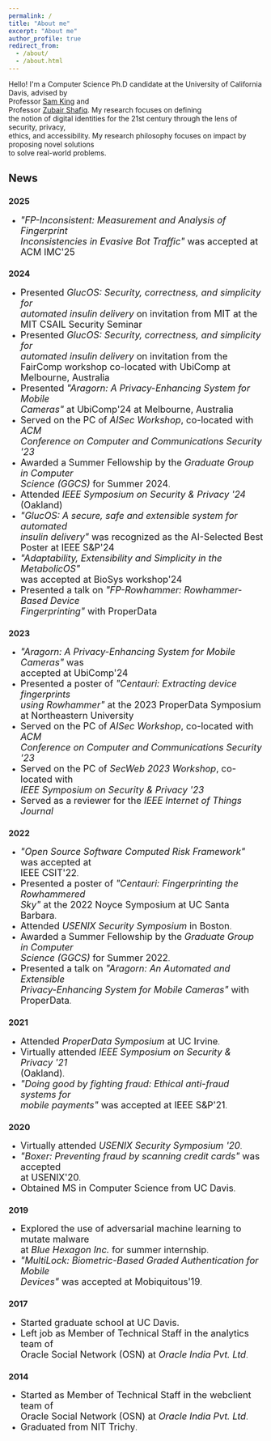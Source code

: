 ```yaml
---
permalink: /
title: "About me"
excerpt: "About me"
author_profile: true
redirect_from: 
  - /about/
  - /about.html
---
```



Hello! I'm a Computer Science Ph.D candidate at the University of California Davis, advised by  
Professor [Sam King](https://bob.cs.ucdavis.edu/) and  
Professor [Zubair Shafiq](https://web.cs.ucdavis.edu/~zubair/). My research focuses on defining  
the notion of digital identities for the 21st century through the lens of security, privacy,  
ethics, and accessibility. My research philosophy focuses on impact by proposing novel solutions  
to solve real-world problems.

## News
### 2025
- <span style="font-size:18px;">*"FP-Inconsistent: Measurement and Analysis of Fingerprint  
Inconsistencies in Evasive Bot Traffic"* was accepted at ACM IMC'25</span>
### 2024
- <span style="font-size:18px;">Presented *GlucOS: Security, correctness, and simplicity for  
automated insulin delivery* on invitation from MIT at the MIT CSAIL Security Seminar</span>
- <span style="font-size:18px;">Presented *GlucOS: Security, correctness, and simplicity for  
automated insulin delivery* on invitation from the FairComp workshop co-located with UbiComp at  
Melbourne, Australia</span>
- <span style="font-size:18px;">Presented *"Aragorn: A Privacy-Enhancing System for Mobile  
Cameras"* at UbiComp'24 at Melbourne, Australia</span>
- <span style="font-size:18px;">Served on the PC of *AISec Workshop*, co-located with *ACM  
Conference on Computer and Communications Security '23*</span>
- <span style="font-size:18px;">Awarded a Summer Fellowship by the *Graduate Group in Computer  
Science (GGCS)* for Summer 2024</span>.
- <span style="font-size:18px">Attended *IEEE Symposium on Security & Privacy '24* (Oakland)</span>
- <span style="font-size:18px">*"GlucOS: A secure, safe and extensible system for automated  
insulin delivery"* was recognized as the AI-Selected Best Poster at IEEE S&P'24</span>
- <span style="font-size:18px;">*"Adaptability, Extensibility and Simplicity in the MetabolicOS"*  
was accepted at BioSys workshop'24</span>
- <span style="font-size:18px;">Presented a talk on *"FP-Rowhammer: Rowhammer-Based Device  
Fingerprinting"* with ProperData</span>

### 2023
- <span style="font-size:18px;">*"Aragorn: A Privacy-Enhancing System for Mobile Cameras"* was  
accepted at UbiComp'24</span>
- <span style="font-size:18px;">Presented a poster of *"Centauri: Extracting device fingerprints  
using Rowhammer"* at the 2023 ProperData Symposium at Northeastern University</span>
- <span style="font-size:18px;">Served on the PC of *AISec Workshop*, co-located with *ACM  
Conference on Computer and Communications Security '23*</span>
- <span style="font-size:18px;">Served on the PC of *SecWeb 2023 Workshop*, co-located with  
*IEEE Symposium on Security & Privacy '23*</span>
- <span style="font-size:18px;">Served as a reviewer for the *IEEE Internet of Things  
Journal*</span>

### 2022
- <span style="font-size:18px;">*"Open Source Software Computed Risk Framework"* was accepted at  
IEEE CSIT'22</span>.
- <span style="font-size:18px;">Presented a poster of *"Centauri: Fingerprinting the Rowhammered  
Sky"* at the 2022 Noyce Symposium at UC Santa Barbara</span>.
- <span style="font-size:18px;">Attended *USENIX Security Symposium* in Boston</span>.
- <span style="font-size:18px;">Awarded a Summer Fellowship by the *Graduate Group in Computer  
Science (GGCS)* for Summer 2022</span>.
- <span style="font-size:18px;">Presented a talk on *"Aragorn: An Automated and Extensible  
Privacy-Enhancing System for Mobile Cameras"* with ProperData</span>.

### 2021
- <span style="font-size:18px;">Attended *ProperData Symposium* at UC Irvine</span>.
- <span style="font-size:18px;">Virtually attended *IEEE Symposium on Security & Privacy '21*  
(Oakland)</span>.
- <span style="font-size:18px;">*"Doing good by fighting fraud: Ethical anti-fraud systems for  
mobile payments"* was accepted at IEEE S&P'21</span>.

### 2020
- <span style="font-size:18px;">Virtually attended *USENIX Security Symposium '20*</span>.  
- <span style="font-size:18px;">*"Boxer: Preventing fraud by scanning credit cards"* was accepted  
at USENIX'20</span>.
- <span style="font-size:18px;">Obtained MS in Computer Science from UC Davis</span>.  

### 2019
- <span style="font-size:18px;">Explored the use of adversarial machine learning to mutate malware  
at *Blue Hexagon Inc.* for summer internship</span>.
- <span style="font-size:18px;">*"MultiLock: Biometric-Based Graded Authentication for Mobile  
Devices"* was accepted at Mobiquitous'19</span>.

### 2017
- <span style="font-size:18px;">Started graduate school at UC Davis.</span>
- <span style="font-size:18px;">Left job as Member of Technical Staff in the analytics team of  
Oracle Social Network (OSN) at *Oracle India Pvt. Ltd*</span>.

### 2014
- <span style="font-size:18px;">Started as Member of Technical Staff in the webclient team of  
Oracle Social Network (OSN) at *Oracle India Pvt. Ltd*</span>.
- <span style="font-size:18px;">Graduated from NIT Trichy</span>.